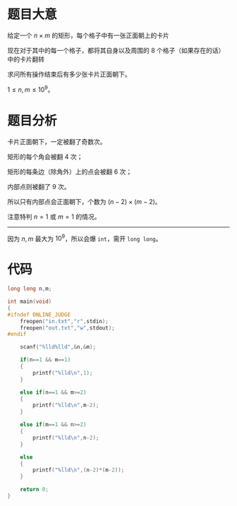 # 题目大意

给定一个 $n\times m$ 的矩形，每个格子中有一张正面朝上的卡片

现在对于其中的每一个格子，都将其自身以及周围的 $8$ 个格子（如果存在的话）中的卡片翻转

求问所有操作结束后有多少张卡片正面朝下。

$1\le n,m\le 10^9$。

# 题目分析

卡片正面朝下，一定被翻了奇数次。

矩形的每个角会被翻 $4$ 次；

矩形的每条边（除角外）上的点会被翻 $6$ 次；

内部点则被翻了 $9$ 次。

所以只有内部点会正面朝下，个数为 $(n-2)\times(m-2)$。

注意特判 $n=1$ 或 $m=1$ 的情况。

-----

因为 $n,m$ 最大为 $10^9$，所以会爆 `int`，需开 `long long`。

# 代码

```cpp
long long n,m;

int main(void)
{
#ifndef ONLINE_JUDGE
    freopen("in.txt","r",stdin);
    freopen("out.txt","w",stdout);
#endif

	scanf("%lld%lld",&n,&m);

	if(n==1 && m==1)
	{
		printf("%lld\n",1);
	}

	else if(n==1 && m>=2)
	{
		printf("%lld\n",m-2);
	}

	else if(m==1 && n>=2)
	{
		printf("%lld\n",n-2);
	}

	else
	{
		printf("%lld\n",(n-2)*(m-2));
	}

	return 0;
}
```